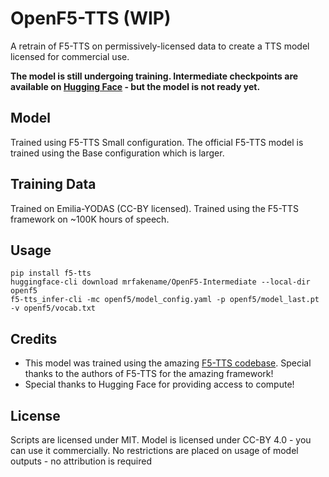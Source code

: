 # OpenF5-TTS (WIP)

A retrain of F5-TTS on permissively-licensed data to create a TTS model licensed for commercial use.

**The model is still undergoing training. Intermediate checkpoints are available on [Hugging Face](https://huggingface.co/mrfakename/OpenF5-Intermediate) - but the model is not ready yet.**

## Model

Trained using F5-TTS Small configuration. The official F5-TTS model is trained using the Base configuration which is larger.

## Training Data

Trained on Emilia-YODAS (CC-BY licensed). Trained using the F5-TTS framework on ~100K hours of speech.

## Usage

```
pip install f5-tts
huggingface-cli download mrfakename/OpenF5-Intermediate --local-dir openf5
f5-tts_infer-cli -mc openf5/model_config.yaml -p openf5/model_last.pt  -v openf5/vocab.txt
```

## Credits

* This model was trained using the amazing [F5-TTS codebase](https://github.com/SWivid/F5-TTS). Special thanks to the authors of F5-TTS for the amazing framework!
* Special thanks to Hugging Face for providing access to compute!

## License

Scripts are licensed under MIT. Model is licensed under CC-BY 4.0 - you can use it commercially. No restrictions are placed on usage of model outputs - no attribution is required
